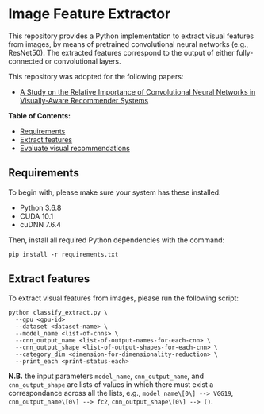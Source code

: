 # Image Feature Extractor

This repository provides a Python implementation to extract visual features from images, by means of pretrained convolutional neural networks (e.g., ResNet50). The extracted features correspond to the output of either fully-connected or convolutional layers.

This repository was adopted for the following papers:

- [A Study on the Relative Importance of Convolutional Neural Networks in Visually-Aware Recommender Systems](https://github.com/sisinflab/CNNs-in-VRSs)

**Table of Contents:**
- [Requirements](#requirements)
- [Extract features](#extract-features)
- [Evaluate visual recommendations](#evaluate-visual-recommendations)

## Requirements

To begin with, please make sure your system has these installed:

* Python 3.6.8
* CUDA 10.1
* cuDNN 7.6.4

Then, install all required Python dependencies with the command:
```
pip install -r requirements.txt
```

## Extract features

To extract visual features from images, please run the following script:
```
python classify_extract.py \
  --gpu <gpu-id>
  --dataset <dataset-name> \
  --model_name <list-of-cnns> \
  --cnn_output_name <list-of-output-names-for-each-cnn> \
  --cnn_output_shape <list-of-output-shapes-for-each-cnn> \
  --category_dim <dimension-for-dimensionality-reduction> \
  --print_each <print-status-each>
```
**N.B.** the input parameters ```model_name```, ```cnn_output_name```, and ```cnn_output_shape``` are lists of values in which there must exist a correspondance across all the lists, e.g., ```model_name\[0\] --> VGG19```, ```cnn_output_name\[0\] --> fc2```, ```cnn_output_shape\[0\] --> ()```. 
